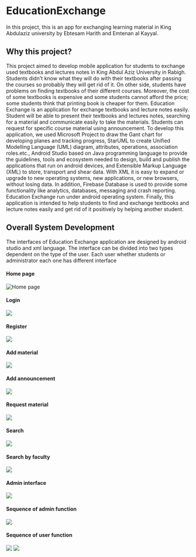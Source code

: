 # EducationExchange

In this project, this is an app for exchanging learning material in King Abdulaziz university by Ebtesam Harith and Emtenan al Kayyal.

## Why this project?

This project aimed to develop mobile application for students to exchange used textbooks 
and lectures notes in King Abdul Aziz University in Rabigh. Students didn't know what 
they will do with their textbooks after passing the courses so probably they will get rid of it. 
On other side, students have problems on finding textbooks of their different courses. Moreover, 
the cost of some textbooks is expensive and some students cannot afford the price; 
some students think that printing book is cheaper for them. 
Education Exchange is an application for exchange textbooks and lecture notes easily. 
Student will be able to present their textbooks and lectures notes, searching for a material and communicate easily to take the materials. 
Students can request for specific course material using announcement. 
To develop this application, we used Microsoft Project to draw the Gant chart for developing planes and tracking progress, 
StarUML to create Unified Modelling Language (UML) diagram, attributes, operations, association roles.etc., 
Android Studio based on Java programming language to provide the guidelines, tools and ecosystem needed to design, 
build and publish the applications that run on android devices, and Extensible Markup Language (XML) to store, 
transport and shear data. With XML it is easy to expand or upgrade to new operating systems, new applications, 
or new browsers, without losing data. In addition, Firebase Database is used to provide some functionality like analytics, 
databases, messaging and crash reporting. Education Exchange run under android operating system. 
Finally, this application is intended to help students to find and exchange textbooks
and lecture notes easily and get rid of it positively by helping another student.

## Overall System Development

  The interfaces of Education Exchange application are designed by android studio and xml language. 
  The interface can be divided into two types dependent on the type of the user. 
  Each user whether students or administrator each one has different interface
#### Home page
![Home page](img/homepage.png)
#### Login
![](img/login.png)
#### Register
![](img/register.png)
#### Add material
![](img/addmaterial.png)
#### Add announcement
![](img/addannouncement..png)
#### Request material
![](img/requestmaterial.png)
#### Search
![](img/search.png)
#### Search by faculty
![](img/searchbyfaculty.png)
#### Admin interface
![](img/admininterface.png)
#### Sequence of admin function
![](img/sequenceofadminfunction.png)
#### Sequence of user function
![](img/sequenceofuserfunction.png)
![](img/sequenceofuserfunction2.png)
